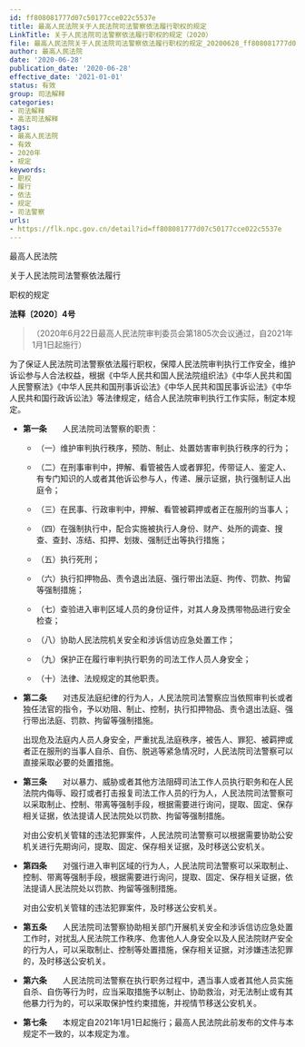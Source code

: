 ```yaml
---
id: ff808081777d07c50177cce022c5537e
title: 最高人民法院关于人民法院司法警察依法履行职权的规定
LinkTitle: 关于人民法院司法警察依法履行职权的规定（2020）
file: 最高人民法院关于人民法院司法警察依法履行职权的规定_20200628_ff808081777d07c50177cce022c5537e.docx
author: 最高人民法院
date: '2020-06-28'
publication_date: '2020-06-28'
effective_date: '2021-01-01'
status: 有效
group: 司法解释
categories:
- 司法解释
- 高法司法解释
tags:
- 最高人民法院
- 有效
- 2020年
- 规定
keywords:
- 职权
- 履行
- 依法
- 规定
- 司法警察
urls:
- https://flk.npc.gov.cn/detail?id=ff808081777d07c50177cce022c5537e
---
```


最高人民法院

关于人民法院司法警察依法履行

职权的规定

**法释〔2020〕4号**

> （2020年6月22日最高人民法院审判委员会第1805次会议通过，自2021年1月1日起施行）

为了保证人民法院司法警察依法履行职权，保障人民法院审判执行工作安全，维护诉讼参与人合法权益，根据《中华人民共和国人民法院组织法》《中华人民共和国人民警察法》《中华人民共和国刑事诉讼法》《中华人民共和国民事诉讼法》《中华人民共和国行政诉讼法》等法律规定，结合人民法院审判执行工作实际，制定本规定。

- **第一条**　　人民法院司法警察的职责：

  - （一）维护审判执行秩序，预防、制止、处置妨害审判执行秩序的行为；

  - （二）在刑事审判中，押解、看管被告人或者罪犯，传带证人、鉴定人、有专门知识的人或者其他诉讼参与人，传递、展示证据，执行强制证人出庭令；

  - （三）在民事、行政审判中，押解、看管被羁押或者正在服刑的当事人；

  - （四）在强制执行中，配合实施被执行人身份、财产、处所的调查、搜查、查封、冻结、扣押、划拨、强制迁出等执行措施；

  - （五）执行死刑；

  - （六）执行扣押物品、责令退出法庭、强行带出法庭、拘传、罚款、拘留等强制措施；

  - （七）查验进入审判区域人员的身份证件，对其人身及携带物品进行安全检查；

  - （八）协助人民法院机关安全和涉诉信访应急处置工作；

  - （九）保护正在履行审判执行职务的司法工作人员人身安全；

  - （十）法律、法规规定的其他职责。

- **第二条**　　对违反法庭纪律的行为人，人民法院司法警察应当依照审判长或者独任法官的指令，予以劝阻、制止、控制，执行扣押物品、责令退出法庭、强行带出法庭、罚款、拘留等强制措施。

  出现危及法庭内人员人身安全，严重扰乱法庭秩序，被告人、罪犯、被羁押或者正在服刑的当事人自杀、自伤、脱逃等紧急情况时，人民法院司法警察可以直接采取必要的处置措施。

- **第三条**　　对以暴力、威胁或者其他方法阻碍司法工作人员执行职务和在人民法院内侮辱、殴打或者打击报复司法工作人员的行为人，人民法院司法警察可以采取制止、控制、带离等强制手段，根据需要进行询问，提取、固定、保存相关证据，依法提请人民法院处以罚款、拘留等强制措施。

  对由公安机关管辖的违法犯罪案件，人民法院司法警察可以根据需要协助公安机关进行先期询问，提取、固定、保存相关证据，及时移送公安机关。

- **第四条**　　对强行进入审判区域的行为人，人民法院司法警察可以采取制止、控制、带离等强制手段，根据需要进行询问，提取、固定、保存相关证据，依法提请人民法院处以罚款、拘留等强制措施。

  对由公安机关管辖的违法犯罪案件，及时移送公安机关。

- **第五条**　　人民法院司法警察协助相关部门开展机关安全和涉诉信访应急处置工作时，对扰乱人民法院工作秩序、危害他人人身安全以及人民法院财产安全的行为人，可以采取制止、控制等处置措施，保存相关证据，对涉嫌违法犯罪的，及时移送公安机关。

- **第六条**　　人民法院司法警察在执行职务过程中，遇当事人或者其他人员实施自杀、自伤等行为时，应当采取措施予以制止、协助救治，对无法制止或有其他暴力行为的，可以采取保护性约束措施，并视情节移送公安机关。

- **第七条**　　本规定自2021年1月1日起施行；最高人民法院此前发布的文件与本规定不一致的，以本规定为准。
